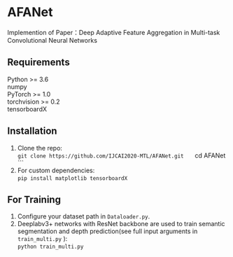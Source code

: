 # AFANet

  Implemention of Paper：Deep Adaptive Feature Aggregation in Multi-task Convolutional Neural Networks
  
## Requirements  

  Python >= 3.6  
  numpy  
  PyTorch >= 1.0  
  torchvision >= 0.2   
  tensorboardX  
  
## Installation
  1. Clone the repo:   
    ```
    git clone https://github.com/IJCAI2020-MTL/AFANet.git   
    ```
    cd AFANet
    ```
  2. For custom dependencies:   
    ```
    pip install matplotlib tensorboardX   
    ```

## For Training   
  1. Configure your dataset path in `Dataloader.py`.   
  2. Deeplabv3+ networks with ResNet backbone are used to train semantic segmentation and depth prediction(see full input arguments in    ```train_multi.py``` ):   
    ```
    python train_multi.py
    ```


